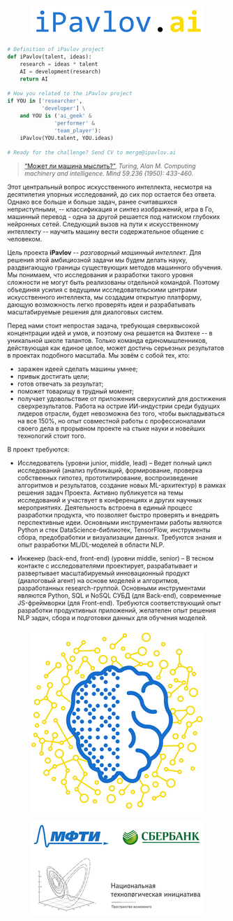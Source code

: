 <p align="center">
<img src="/images/ipavlov_header.png">
</p>

```python
# Definition of iPavlov project
def iPavlov(talent, ideas):
    research = ideas * talent
    AI = development(research)
    return AI

# How you related to the iPavlov project
if YOU in ['researcher', 
           'developer'] \
    and YOU is ('ai_geek' &
               'performer' &
               'team_player'):
    iPavlov(YOU.talent, YOU.ideas)
    
# Ready for the challenge? Send CV to merge@ipavlov.ai
```

> [“Может ли машина мыслить?”](http://www.turingarchive.org/browse.php/B/9 "Turing, Alan M. Computing machinery and intelligence. Mind 59.236 (1950): 433-460."), _Turing, Alan M. Computing machinery and intelligence. Mind 59.236 (1950): 433-460._

Этот центральный вопрос искусственного интеллекта, несмотря на десятилетия упорных исследований, до сих пор остается без ответа. Однако все больше и больше задач, ранее считавшихся неприступными, -- классификация и синтез изображений, игра в Го, машинный перевод - одна за другой решается под натиском глубоких нейронных сетей. Следующий вызов на пути к искусственному интеллекту -- научить машину вести содержательное общение с человеком. 

Цель проекта **iPavlov** -- _разговорный машинный интеллект_. Для решения этой амбициозной задачи мы будем делать науку, раздвигающую  границы существующих методов машинного обучения. Мы понимаем, что исследования и разработки такого уровня сложности не могут быть реализованы отдельной командой. Поэтому объединяя усилия с ведущими исследовательскими центрами искусственного интеллекта, мы создадим открытую платформу, дающую возможность легко проверять идеи и разрабатывать масштабируемые решения для диалоговых систем. 

Перед нами стоит непростая задача, требующая сверхвысокой концентрации идей и умов, и поэтому она решается на Физтехе -- в уникальной школе талантов.  Только команда единомышленников, действующая как единое целое, может достичь серьезных результатов в проектах подобного масштаба. Мы зовём с собой тех, кто:
- заражен идеей сделать машины умнее;
- привык достигать цели;
- готов отвечать за результат;
- поможет товарищу в трудный момент;
- получает удовольствие от приложения сверхусилий для достижения сверхрезультатов.
Работа на острие ИИ-индустрии среди будущих лидеров отрасли, будет невозможна без того, чтобы выкладываться на все 150%, но опыт совместной работы с профессионалами своего дела в прорывном проекте на стыке науки и новейших технологий стоит того.


В проект требуются:

* Исследователь (уровни junior, middle, lead) – 
Ведет полный цикл исследований (анализ публикаций, формирование, проверка собственных гипотез, прототипирование, воспроизведение алгоритмов и результатов, создание новых ML-архитектур) в рамках решения задач Проекта. Активно публикуется на темы исследований и участвует в конференциях и других научных мероприятиях. Деятельность встроена в единый процесс разработки продукта, что позволяет быстро проверять и внедрять перспективные идеи.
Основными инструментами работы являются Python и стек DataScience-библиотек, TensorFlow, инструменты сбора, предобработки и визуализации данных. Требуются знания и опыт разработки ML/DL-моделей в области NLP.

* Инженер (back-end, front-end) (уровни middle, senior) – 
В тесном контакте с исследователями проектирует, разрабатывает и развертывает масштабируемый инновационный продукт (диалоговый агент) на основе моделей и алгоритмов, разработанных research-группой.
Основными инструментами являются Python, SQL и NoSQL СУБД (для Back-end), современные JS-фреймворки (для Front-end). Требуются соответствующий опыт разработки продуктивных приложений, желателен опыт решения NLP задач, сбора и подготовки данных для обучения моделей.

<p align="center">
<img src="/images/ipavlov_logo.png">
</p>

<p align="center">
<img src="/images/ipavlov_footer.png">
</p>
